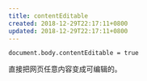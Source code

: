 ```yaml
---
title: contentEditable
created: 2018-12-29T22:17:11+0800
updated: 2018-12-29T22:17:11+0800
---
```



`document.body.contentEditable = true`

直接把网页任意内容变成可编辑的。
